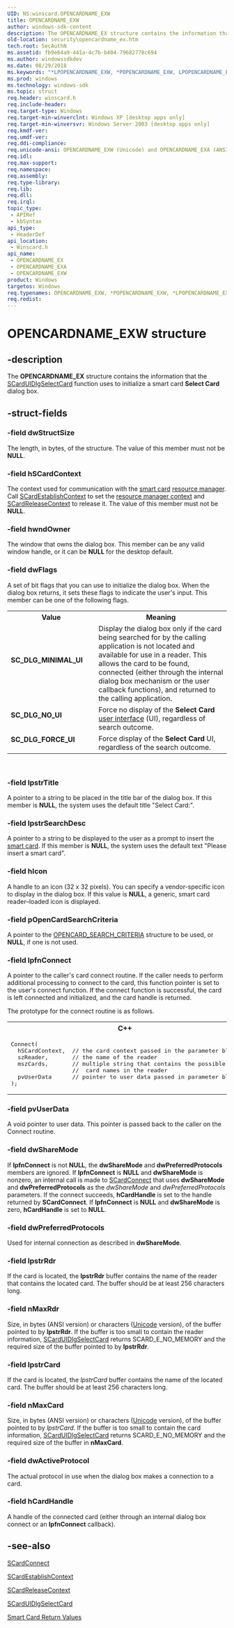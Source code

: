 ```yaml
---
UID: NS:winscard.OPENCARDNAME_EXW
title: OPENCARDNAME_EXW
author: windows-sdk-content
description: The OPENCARDNAME_EX structure contains the information that the SCardUIDlgSelectCard function uses to initialize a smart card Select Card dialog box.
old-location: security\opencardname_ex.htm
tech.root: SecAuthN
ms.assetid: fb9e64a9-441a-4c7b-b404-79682778c694
ms.author: windowssdkdev
ms.date: 08/29/2018
ms.keywords: "*LPOPENCARDNAME_EXW, *POPENCARDNAME_EXW, LPOPENCARDNAME_EX, LPOPENCARDNAME_EX structure pointer [Security], OPENCARDNAME_EX, OPENCARDNAME_EX structure [Security], OPENCARDNAME_EXA, OPENCARDNAME_EXW, POPENCARDNAME_EX, POPENCARDNAME_EX structure pointer [Security], SC_DLG_FORCE_UI, SC_DLG_MINIMAL_UI, SC_DLG_NO_UI, _smart_opencardname_ex, security.opencardname_ex, winscard/LPOPENCARDNAME_EX, winscard/OPENCARDNAME_EX, winscard/OPENCARDNAME_EXA, winscard/OPENCARDNAME_EXW, winscard/POPENCARDNAME_EX"
ms.prod: windows
ms.technology: windows-sdk
ms.topic: struct
req.header: winscard.h
req.include-header: 
req.target-type: Windows
req.target-min-winverclnt: Windows XP [desktop apps only]
req.target-min-winversvr: Windows Server 2003 [desktop apps only]
req.kmdf-ver: 
req.umdf-ver: 
req.ddi-compliance: 
req.unicode-ansi: OPENCARDNAME_EXW (Unicode) and OPENCARDNAME_EXA (ANSI)
req.idl: 
req.max-support: 
req.namespace: 
req.assembly: 
req.type-library: 
req.lib: 
req.dll: 
req.irql: 
topic_type:
 - APIRef
 - kbSyntax
api_type:
 - HeaderDef
api_location:
 - Winscard.h
api_name:
 - OPENCARDNAME_EX
 - OPENCARDNAME_EXA
 - OPENCARDNAME_EXW
product: Windows
targetos: Windows
req.typenames: OPENCARDNAME_EXW, *POPENCARDNAME_EXW, *LPOPENCARDNAME_EXW
req.redist: 
---
```


# OPENCARDNAME_EXW structure


## -description


The <b>OPENCARDNAME_EX</b> structure contains the information that the 
<a href="https://msdn.microsoft.com/68014e9e-0ea3-4032-8db5-c1887a1cc9ad">SCardUIDlgSelectCard</a> function uses to initialize a smart card <b>Select Card</b> dialog box.


## -struct-fields




### -field dwStructSize

The length, in bytes, of the structure. The value of this member must not be <b>NULL</b>.


### -field hSCardContext

The context used for communication with the <a href="https://msdn.microsoft.com/3e9d7672-2314-45c8-8178-5a0afcfd0c50">smart card</a> <a href="https://msdn.microsoft.com/ce589e18-02ac-42c2-b76b-776deb686bbd">resource manager</a>. Call 
<a href="https://msdn.microsoft.com/1cf9b005-b76c-4fc9-b4bd-a1ad8552535f">SCardEstablishContext</a> to set the <a href="https://msdn.microsoft.com/ce589e18-02ac-42c2-b76b-776deb686bbd">resource manager context</a> and 
<a href="https://msdn.microsoft.com/aa17cf94-ca66-4b5e-b1cd-00319f496b09">SCardReleaseContext</a> to release it. The value of this member must not be <b>NULL</b>.


### -field hwndOwner

The window that owns the dialog box. This member can be any valid window handle, or it can be <b>NULL</b> for the desktop default.


### -field dwFlags

A set of bit flags that you can use to initialize the dialog box. When the dialog box returns, it sets these flags to indicate the user's input. This member can be one of the following flags.

<table>
<tr>
<th>Value</th>
<th>Meaning</th>
</tr>
<tr>
<td width="40%"><a id="SC_DLG_MINIMAL_UI"></a><a id="sc_dlg_minimal_ui"></a><dl>
<dt><b>SC_DLG_MINIMAL_UI</b></dt>
</dl>
</td>
<td width="60%">
Display the dialog box only if the card being searched for by the calling application is not located and available for use in a reader. This allows the card to be found, connected (either through the internal dialog box mechanism or the user callback functions), and returned to the calling application.

</td>
</tr>
<tr>
<td width="40%"><a id="SC_DLG_NO_UI"></a><a id="sc_dlg_no_ui"></a><dl>
<dt><b>SC_DLG_NO_UI</b></dt>
</dl>
</td>
<td width="60%">
Force no display of the <b>Select Card</b> <a href="https://msdn.microsoft.com/264f6cb6-36c6-4cdb-b7bb-a5dbd332adcb">user interface</a> (UI), regardless of search outcome.

</td>
</tr>
<tr>
<td width="40%"><a id="SC_DLG_FORCE_UI"></a><a id="sc_dlg_force_ui"></a><dl>
<dt><b>SC_DLG_FORCE_UI</b></dt>
</dl>
</td>
<td width="60%">
Force display of the <b>Select Card</b> UI, regardless of the search outcome.

</td>
</tr>
</table>
 


### -field lpstrTitle

A pointer to a string to be placed in the title bar of the dialog box. If this member is <b>NULL</b>, the system uses the default title "Select Card:".


### -field lpstrSearchDesc

A pointer to a string to be displayed to the user as a prompt to insert the <a href="https://msdn.microsoft.com/3e9d7672-2314-45c8-8178-5a0afcfd0c50">smart card</a>. If this member is <b>NULL</b>, the system uses the default text "Please insert a smart card".


### -field hIcon

A handle to an icon (32 x 32 pixels). You can specify a vendor-specific icon to display in the dialog box. If this value is <b>NULL</b>, a generic, smart card reader–loaded icon is displayed.


### -field pOpenCardSearchCriteria

A pointer to the 
<a href="https://msdn.microsoft.com/f20874ca-a714-45b7-abcb-85bedc4e6245">OPENCARD_SEARCH_CRITERIA</a> structure to be used, or <b>NULL</b>, if one is not used.


### -field lpfnConnect

A pointer to the caller's card connect routine. If the caller needs to perform additional processing to connect to the card, this function pointer is set to the user's connect function. If the connect function is successful, the card is left connected and initialized, and the card handle is returned. 




The prototype for the connect routine is as follows.

<div class="code"><span codelanguage="ManagedCPlusPlus"><table>
<tr>
<th>C++</th>
</tr>
<tr>
<td>
<pre>Connect(
  hSCardContext,  // the card context passed in the parameter block
  szReader,       // the name of the reader
  mszCards,       // multiple string that contains the possible 
                  //  card names in the reader
  pvUserData      // pointer to user data passed in parameter block
);
</pre>
</td>
</tr>
</table></span></div>

### -field pvUserData

A void pointer to user data. This pointer is passed back to the caller on the Connect routine.


### -field dwShareMode

If <b>lpfnConnect</b> is not <b>NULL</b>, the <b>dwShareMode</b> and <b>dwPreferredProtocols</b> members are ignored. If <b>lpfnConnect</b> is <b>NULL</b> and <b>dwShareMode</b> is nonzero, an internal call is made to 
<a href="https://msdn.microsoft.com/389ada98-383f-4b37-bf5d-c40577ef25fd">SCardConnect</a> that uses <b>dwShareMode</b> and <b>dwPreferredProtocols</b> as the <i>dwShareMode</i> and <i>dwPreferredProtocols</i> parameters. If the connect succeeds, <b>hCardHandle</b> is set to the handle returned by <b>SCardConnect</b>. If <b>lpfnConnect</b> is <b>NULL</b> and <b>dwShareMode</b> is zero, <b>hCardHandle</b> is set to <b>NULL</b>.


### -field dwPreferredProtocols

Used for internal connection as described in <b>dwShareMode</b>.


### -field lpstrRdr

If the card is located, the <b>lpstrRdr</b> buffer contains the name of the reader that contains the located card. The buffer should be at least 256 characters long.


### -field nMaxRdr

Size, in bytes (ANSI version) or characters (<a href="https://msdn.microsoft.com/264f6cb6-36c6-4cdb-b7bb-a5dbd332adcb">Unicode</a> version), of the buffer pointed to by <b>lpstrRdr</b>. If the buffer is too small to contain the reader information, 
<a href="https://msdn.microsoft.com/68014e9e-0ea3-4032-8db5-c1887a1cc9ad">SCardUIDlgSelectCard</a> returns SCARD_E_NO_MEMORY and the required size of the buffer pointed to by <b>lpstrRdr</b>.


### -field lpstrCard

If the card is located, the <i>lpstrCard</i> buffer contains the name of the located card. The buffer should be at least 256 characters long.


### -field nMaxCard

Size, in bytes (ANSI version) or characters (<a href="https://msdn.microsoft.com/264f6cb6-36c6-4cdb-b7bb-a5dbd332adcb">Unicode</a> version), of the buffer pointed to by <i>lpstrCard</i>. If the buffer is too small to contain the card information, 
<a href="https://msdn.microsoft.com/68014e9e-0ea3-4032-8db5-c1887a1cc9ad">SCardUIDlgSelectCard</a> returns SCARD_E_NO_MEMORY and the required size of the buffer in <b>nMaxCard</b>.


### -field dwActiveProtocol

The actual protocol in use when the dialog box makes a connection to a card.


### -field hCardHandle

A handle of the connected card (either through an internal dialog box connect or an <b>lpfnConnect</b> callback).


## -see-also




<a href="https://msdn.microsoft.com/389ada98-383f-4b37-bf5d-c40577ef25fd">SCardConnect</a>



<a href="https://msdn.microsoft.com/1cf9b005-b76c-4fc9-b4bd-a1ad8552535f">SCardEstablishContext</a>



<a href="https://msdn.microsoft.com/aa17cf94-ca66-4b5e-b1cd-00319f496b09">SCardReleaseContext</a>



<a href="https://msdn.microsoft.com/68014e9e-0ea3-4032-8db5-c1887a1cc9ad">SCardUIDlgSelectCard</a>



<a href="https://msdn.microsoft.com/en-us/library/Aa374738(v=VS.85).aspx">Smart Card Return Values</a>
 

 

